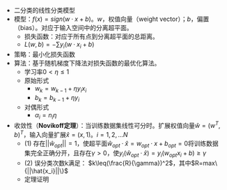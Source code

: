 - 二分类的线性分类模型
- 模型：$f(x)=sign(w·x+b)​$。$w​$，权值向量（weight vector）；$b​$，偏置（bias）。对应于输入空间中的分离超平面。
  - 损失函数：对应于所有点到分离超平面的总距离。
  - $L(w,b)=-\sum y_i(w·x_i+b)$
- 策略：最小化损失函数
- 算法：基于随机梯度下降法对损失函数的最优化算法。
  - 学习率$0<\eta\leq1$
  - 原始形式
    - $w_k=w_{k-1}+\eta y_ix_i$
    - $b_k=b_{k-1}+\eta y_i​$
  - 对偶形式
    - $\alpha_i=n_i \eta​$
- 收敛性（**Novikoff定理**）：当训练数据集线性可分时。扩展权值向量$\hat{w}=(w^T,b)^T​$，输入向量扩展$\hat{x}=(x, 1)​$。$i=1,2,...N​$
  - (1) 存在$||\hat{w}_{opt}||=1$，使超平面$\hat{w}_{opt}·\hat{x}=w_{opt}·x+b_{opt}=0$将训练数据集完全正确分开，且存在$\gamma>0$，使$y_i(\hat{w}_{opt}·\hat{x})=y_i(w_{opt}x_i+b)\geq\gamma​$
  - (2) 误分类次数k满足： $k\leq(\frac{R}{\gamma})^2$，其中$R=max\{||\hat{x_i}||\}$
  - 定理证明